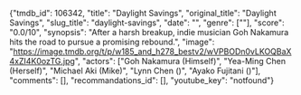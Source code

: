 {"tmdb_id": 106342, "title": "Daylight Savings", "original_title": "Daylight Savings", "slug_title": "daylight-savings", "date": "", "genre": [""], "score": "0.0/10", "synopsis": "After a harsh breakup, indie musician Goh Nakamura hits the road to pursue a promising rebound.", "image": "https://image.tmdb.org/t/p/w185_and_h278_bestv2/wVPBODn0vLKOQBaX4xZI4K0ozTG.jpg", "actors": ["Goh Nakamura (Himself)", "Yea-Ming Chen (Herself)", "Michael Aki (Mike)", "Lynn Chen ()", "Ayako Fujitani ()"], "comments": [], "recommandations_id": [], "youtube_key": "notfound"}